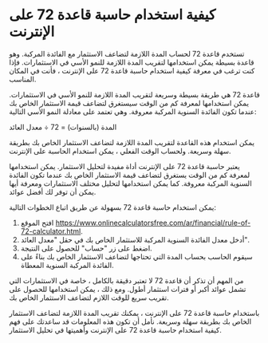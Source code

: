 كيفية استخدام حاسبة قاعدة 72 على الإنترنت
=========================================

تستخدم قاعدة 72 لحساب المدة اللازمة لتضاعف الاستثمار مع الفائدة المركبة. وهو قاعدة بسيطة يمكن استخدامها لتقريب المدة اللازمة للنمو الأسي في الاستثمارات. فإذا كنت ترغب في معرفة كيفية استخدام حاسبة قاعدة 72 على الإنترنت ، فأنت في المكان المناسب.

قاعدة 72 هي طريقة بسيطة وسريعة لتقريب المدة اللازمة للنمو الأسي في الاستثمارات. يمكن استخدامها لمعرفة كم من الوقت سيستغرق لتضاعف قيمة الاستثمار الخاص بك عندما تكون الفائدة السنوية المركبة معروفة. وهي تعتمد على معادلة النمو الأسي التالية:

المدة (بالسنوات) = 72 ÷ معدل العائد

يمكن استخدام هذه القاعدة لتقريب المدة اللازمة لتضاعف الاستثمار الخاص بك بطريقة سهلة وسريعة. ولحساب الوقت الفعلي ، يمكن استخدام الحاسبة على الإنترنت.

يعتبر حاسبة قاعدة 72 على الإنترنت أداة مفيدة لتحليل الاستثمار. يمكن استخدامها لمعرفة كم من الوقت يستغرق لتضاعف قيمة الاستثمار الخاص بك عندما تكون الفائدة السنوية المركبة معروفة. كما يمكن استخدامها لتحليل مختلف الاستثمارات ومعرفة أيها يمكن أن توفر لك أفضل عوائد.

يمكن استخدام حاسبة قاعدة 72 بسهولة عن طريق اتباع الخطوات التالية:

1. افتح الموقع <https://www.onlinecalculatorsfree.com/ar/financial/rule-of-72-calculator.html>.
2. أدخل معدل الفائدة السنوية المركبة للاستثمار الخاص بك في حقل "معدل العائد".
3. اضغط على زر "حساب" للحصول على النتيجة.
4. سيقوم الحاسب بحساب المدة التي تحتاجها لتضاعف الاستثمار الخاص بك بناءً على الفائدة المركبة السنوية المعطاة.

من المهم أن تذكر أن قاعدة 72 لا تعتبر دقيقة بالكامل ، خاصة في الاستثمارات التي تشمل عوائد أكبر أو فترات استثمار أطول. ومع ذلك ، يمكن استخدامها للحصول على تقريب سريع للوقت اللازم لتضاعف الاستثمار الخاص بك.

باستخدام حاسبة قاعدة 72 على الإنترنت ، يمكنك تقريب المدة اللازمة لتضاعف الاستثمار الخاص بك بطريقة سهلة وسريعة. نأمل أن تكون هذه المعلومات قد ساعدتك على فهم كيفية استخدام حاسبة قاعدة 72 على الإنترنت وأهميتها في تحليل الاستثمار.